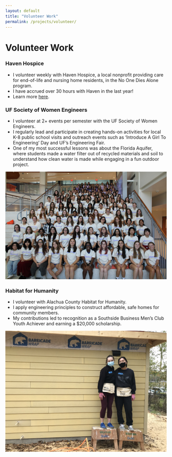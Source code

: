 ```yaml
---
layout: default
title: "Volunteer Work"
permalink: /projects/volunteer/
---
```


# Volunteer Work

### Haven Hospice
- I volunteer weekly with Haven Hospice, a local nonprofit providing care for end-of-life and nursing home residents, in the No One Dies Alone program.
- I have accrued over 30 hours with Haven in the last year!
- Learn more [here](https://havenhospice.com/).

### UF Society of Women Engineers
- I volunteer at 2+ events per semester with the UF Society of Women Engineers.
- I regularly lead and participate in creating hands-on activities for local K-8 public school visits and outreach events such as ‘Introduce A Girl To Engineering’ Day and UF’s Engineering Fair.
- One of my most successful lessons was about the Florida Aquifer, where students made a water filter out of recycled materials and soil to understand how clean water is made while engaging in a fun outdoor project.

<img src="/images/swe.jpg" width="800px" style="margin-right: 10px;" />

### Habitat for Humanity
- I volunteer with Alachua County Habitat for Humanity.
- I apply engineering principles to construct affordable, safe homes for community members.
- My contributions led to recognition as a Southside Business Men’s Club Youth Achiever and earning a $20,000 scholarship.

<img src="/images/hfh.jpg" width="800px" style="margin-right: 10px;" />
